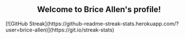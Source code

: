 <h2 align="center">
  Welcome to Brice Allen's profile!
</h2>
[![GitHub Streak](https://github-readme-streak-stats.herokuapp.com/?user=brice-allen)](https://git.io/streak-stats)
